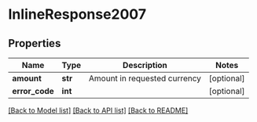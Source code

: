 # InlineResponse2007

## Properties
Name | Type | Description | Notes
------------ | ------------- | ------------- | -------------
**amount** | **str** | Amount in requested currency | [optional] 
**error_code** | **int** |  | [optional] 

[[Back to Model list]](../README.md#documentation-for-models) [[Back to API list]](../README.md#documentation-for-api-endpoints) [[Back to README]](../README.md)

